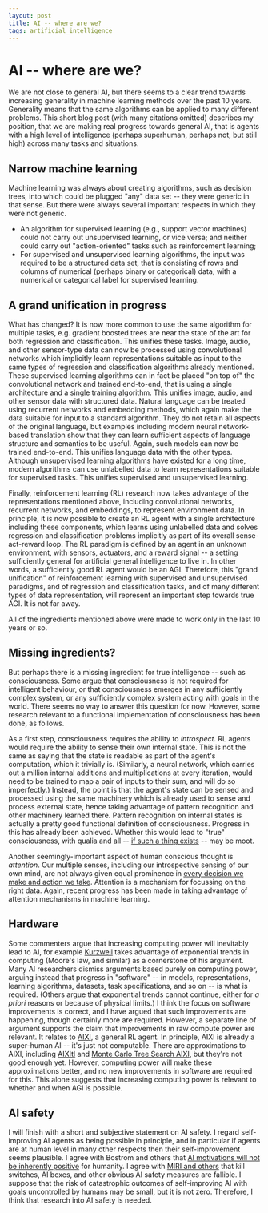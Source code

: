 ```yaml
---
layout: post
title: AI -- where are we?
tags: artificial_intelligence
---
```


AI -- where are we?
========

We are not close to general AI, but there seems to a clear trend towards increasing generality in machine learning methods over the past 10 years. Generality means that the same algorithms can be applied to many different problems. This short blog post (with many citations omitted) describes my position, that we are making real progress towards general AI, that is agents with a high level of intelligence (perhaps superhuman, perhaps not, but still high) across many tasks and situations.

Narrow machine learning
-----------------------

Machine learning was always about creating algorithms, such as decision trees, into which could be plugged "any" data set -- they were generic in that sense. But there were always several important respects in which they were not generic.

* An algorithm for supervised learning (e.g., support vector machines) could not carry out unsupervised learning, or vice versa; and neither could carry out "action-oriented" tasks such as reinforcement learning;
* For supervised and unsupervised learning algorithms, the input was required to be a structured data set, that is consisting of rows and columns of numerical (perhaps binary or categorical) data, with a numerical or categorical label for supervised learning.


A grand unification in progress
-------------------------------

What has changed? It is now more common to use the same algorithm for multiple tasks, e.g. gradient boosted trees are near the state of the art for both regression and classification. This unifies these tasks. Image, audio, and other sensor-type data can now be processed using convolutional networks which implicitly learn representations suitable as input to the same types of regression and classification algorithms already mentioned. These supervised learning algorithms can in fact be placed "on top of" the convolutional network and trained end-to-end, that is using a single architecture and a single training algorithm. This unifies image, audio, and other sensor data with structured data. Natural language can be treated using recurrent networks and embedding methods, which again make the data suitable for input to a standard algorithm. They do not retain all aspects of the original language, but examples including modern neural network-based translation show that they can learn sufficient aspects of language structure and semantics to be useful. Again, such models can now be trained end-to-end. This unifies language data with the other types. Although unsupervised learning algorithms have existed for a long time, modern algorithms can use unlabelled data to learn representations suitable for supervised tasks. This unifies supervised and unsupervised learning.

Finally, reinforcement learning (RL) research now takes advantage of the representations mentioned above, including convolutional networks, recurrent networks, and embeddings, to represent environment data. In principle, it is now possible to create an RL agent with a single architecture including these components, which learns using unlabelled data and solves regression and classification problems implicitly as part of its overall sense-act-reward loop. The RL paradigm is defined by an agent in an unknown environment, with sensors, actuators, and a reward signal -- a setting sufficiently general for artificial general intelligence to live in. In other words, a sufficiently good RL agent would be an AGI. Therefore, this "grand unification" of reinforcement learning with supervised and unsupervised paradigms, and of regression and classification tasks, and of many different types of data representation, will represent an important step towards true AGI. It is not far away.

All of the ingredients mentioned above were made to work only in the last 10 years or so.

Missing ingredients?
--------------------

But perhaps there is a missing ingredient for true intelligence -- such as consciousness. Some argue that consciousness is not required for intelligent behaviour, or that consciousness emerges in any sufficiently complex system, or any sufficiently complex system acting with goals in the world. There seems no way to answer this question for now. However, some research relevant to a functional implementation of consciousness has been done, as follows.

As a first step, consciousness requires the ability to *introspect*. RL agents would require the ability to sense their own internal state. This is not the same as saying that the state is readable as part of the agent's computation, which it trivially is. (Similarly, a neural network, which carries out a million internal additions and multiplications at every iteration, would need to be trained to map a pair of inputs to their sum, and will do so imperfectly.) Instead, the point is that the agent's state can be sensed and processed using the same machinery which is already used to sense and process external state, hence taking advantage of pattern recognition and other machinery learned there. Pattern recognition on internal states is actually a pretty good functional definition of consciousness. Progress in this has already been achieved. Whether this would lead to "true" consciousness, with qualia and all -- [if such a thing exists](https://en.wikipedia.org/wiki/Consciousness_Explained) -- may be moot.

Another seemingly-important aspect of human conscious thought is *attention*. Our multiple senses, including our introspective sensing of our own mind, are not always given equal prominence in [every decision we make and action we take](https://en.wikipedia.org/wiki/The_Police). Attention is a mechanism for focussing on the right data. Again, recent progress has been made in taking advantage of attention mechanisms in machine learning.

Hardware
--------

Some commenters argue that increasing computing power will inevitably lead to AI, for example [Kurzweil](https://en.wikipedia.org/wiki/The_Age_of_Spiritual_Machines) takes advantage of exponential trends in computing (Moore's law, and similar) as a cornerstone of his argument. Many AI researchers dismiss arguments based purely on computing power, arguing instead that progress in "software" -- in models, representations, learning algorithms, datasets, task specifications, and so on -- is what is required. (Others argue that exponential trends cannot continue, either for *a priori* reasons or because of physical limits.) I think the focus on software improvements is correct, and I have argued that such improvements are happening, though certainly more are required. However, a separate line of argument supports the claim that improvements in raw compute power are relevant. It relates to [AIXI](http://www.hutter1.net/ai/aixigentle.htm), a general RL agent. In principle, AIXI is already a super-human AI -- it's just not computable. There are approximations to AIXI, including [AIXItl](http://www.hutter1.net/ai/aixigentle.htm) and [Monte Carlo Tree Search AIXI](https://arxiv.org/abs/0909.0801), but they're not good enough yet. However, computing power will make these approximations better, and no new improvements in software are required for this. This alone suggests that increasing computing power is relevant to whether and when AGI is possible.

AI safety
---------

I will finish with a short and subjective statement on AI safety. I regard self-improving AI agents as being possible in principle, and in particular if agents are at human level in many other respects then their self-improvement seems plausible. I agree with Bostrom and others that [AI motivations will not be inherently positive](https://www.fhi.ox.ac.uk/wp-content/uploads/Orthogonality_Analysis_and_Metaethics-1.pdf) for humanity. I agree with [MIRI and others](https://intelligence.org/files/Interruptibility.pdf) that kill switches, AI boxes, and other obvious AI safety measures are fallible. I suppose that the risk of catastrophic outcomes of self-improving AI with goals uncontrolled by humans may be small, but it is not zero. Therefore, I think that research into AI safety is needed.
